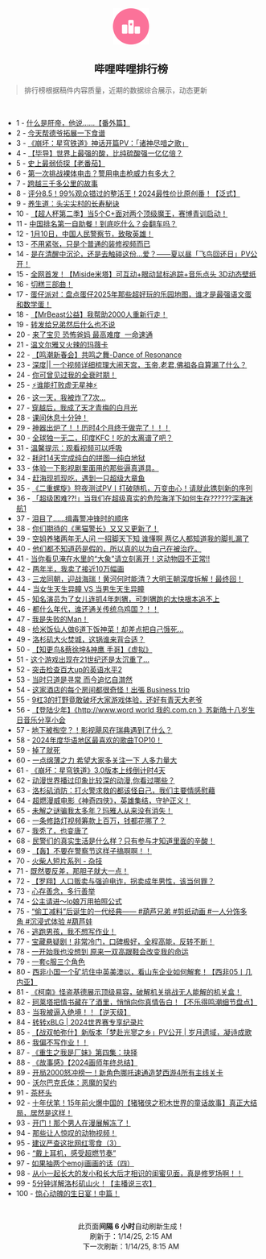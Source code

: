 <div align="center">
    <img src="./assets/icon_rank.png" alt="logo" />
    <h2>哔哩哔哩排行榜</h>
</div>

> 排行榜根据稿件内容质量，近期的数据综合展示，动态更新

<br />

<ul><li><span>1 - <a href=https://www.bilibili.com/BV1sEcJexEd9 target=_blank>什么是肝帝，他说......【番外篇】</a></span></li><li><span>2 - <a href=https://www.bilibili.com/BV1kCcEeJEWx target=_blank>今天帮德爷拓展一下食谱</a></span></li><li><span>3 - <a href=https://www.bilibili.com/BV1KbcNepEzt target=_blank>《崩坏：星穹铁道》神话开篇PV：「诸神尽喑之歌」</a></span></li><li><span>4 - <a href=https://www.bilibili.com/BV11yrkYME4G target=_blank>【毕导】世界上最强的酸，比纯硫酸强一亿亿倍？</a></span></li><li><span>5 - <a href=https://www.bilibili.com/BV15rcJe6Enb target=_blank>史上最弱侦探【老番茄】</a></span></li><li><span>6 - <a href=https://www.bilibili.com/BV1FMcEe5EMe target=_blank>第一次挑战裸体电击？警用电击枪威力有多大？</a></span></li><li><span>7 - <a href=https://www.bilibili.com/BV1coc3etEAb target=_blank>跨越三千多公里的故事</a></span></li><li><span>8 - <a href=https://www.bilibili.com/BV1kXcweuEiS target=_blank>评分8.5！99%观众错过的整活王！2024最性价比原创番！【泛式】</a></span></li><li><span>9 - <a href=https://www.bilibili.com/BV1J4c7eGEcz target=_blank>养生道：头尖尖村的长寿秘诀</a></span></li><li><span>10 - <a href=https://www.bilibili.com/BV1GscuerESw target=_blank>【超人杯第二季】当5个C+面对两个顶级魔王，赛博青训启动！</a></span></li><li><span>11 - <a href=https://www.bilibili.com/BV1yBcEeXEDx target=_blank>中国排名第一自助餐！到底吃什么？会翻车吗？</a></span></li><li><span>12 - <a href=https://www.bilibili.com/BV1cKcEe1EX6 target=_blank>1月10日，中国人民警察节，致敬英雄！</a></span></li><li><span>13 - <a href=https://www.bilibili.com/BV1nDrkYPEni target=_blank>不用紧张，只是个普通的装修视频而已</a></span></li><li><span>14 - <a href=https://www.bilibili.com/BV1FHc4eqEwK target=_blank>是在清醒中沉沦，还是去触碰这份…爱？——夏以昼「飞鸟回还日」PV公开！</a></span></li><li><span>15 - <a href=https://www.bilibili.com/BV1XZcNeaEsd target=_blank>全网首发！【Miside米塔】可互动+眼动鼠标追踪+音乐点头&nbsp;3D动态壁纸</a></span></li><li><span>16 - <a href=https://www.bilibili.com/BV1tVcJefELZ target=_blank>切糕三部曲！</a></span></li><li><span>17 - <a href=https://www.bilibili.com/BV1kYcWeaE5E target=_blank>蛋仔派对：盘点蛋仔2025年那些超好玩的乐园地图，谁才是最强语文蛋和数学蛋！</a></span></li><li><span>18 - <a href=https://www.bilibili.com/BV1BpcPeqE2p target=_blank>【MrBeast公益】我帮助2000人重新行走！</a></span></li><li><span>19 - <a href=https://www.bilibili.com/BV18ncxeJEu3 target=_blank>转发给兄弟然后什么也不说</a></span></li><li><span>20 - <a href=https://www.bilibili.com/BV1FrcAeiENp target=_blank>来了宝贝&nbsp;恐怖爸妈&nbsp;最高难度&nbsp;&nbsp;一命速通</a></span></li><li><span>21 - <a href=https://www.bilibili.com/BV1smcwekELq target=_blank>温文尔雅又火辣的玛薇卡</a></span></li><li><span>22 - <a href=https://www.bilibili.com/BV1B5rkYZErZ target=_blank>【鸣潮新春会】共鸣之舞-Dance&nbsp;of&nbsp;Resonance</a></span></li><li><span>23 - <a href=https://www.bilibili.com/BV1Fgr6Y9EsZ target=_blank>深度||&nbsp;一个视频详细梳理大闹天宫，玉帝,老君,佛祖各自算漏了什么？</a></span></li><li><span>24 - <a href=https://www.bilibili.com/BV116cEeHEVp target=_blank>你可曾见过我的全衰时期！</a></span></li><li><span>25 - <a href=https://www.bilibili.com/BV1E4c7eGEBt target=_blank>⚡谁能打败虚无星神⚡</a></span></li><li><span>26 - <a href=https://www.bilibili.com/BV1LEcEeqE8q target=_blank>这一天，我被炸了7次...</a></span></li><li><span>27 - <a href=https://www.bilibili.com/BV1GCc7ehE6X target=_blank>穿越后，我成了天才青梅的白月光</a></span></li><li><span>28 - <a href=https://www.bilibili.com/BV1iwccesEY4 target=_blank>课间休息十分钟！</a></span></li><li><span>29 - <a href=https://www.bilibili.com/BV1LcrCY4EPy target=_blank>神器出炉了！！历时4个月终于做完了！！！</a></span></li><li><span>30 - <a href=https://www.bilibili.com/BV1bncxeEED9 target=_blank>全球独一无二，印度KFC！吃的太离谱了吧？</a></span></li><li><span>31 - <a href=https://www.bilibili.com/BV1bHcxemEoR target=_blank>温馨提示：观看视频可以呼吸</a></span></li><li><span>32 - <a href=https://www.bilibili.com/BV1PJrzYZEWG target=_blank>耗时14天完成纯白的拼图—纯白地狱</a></span></li><li><span>33 - <a href=https://www.bilibili.com/BV1cfcweKEFP target=_blank>体验一下影视剧里面用的那些逼真道具。</a></span></li><li><span>34 - <a href=https://www.bilibili.com/BV1iLcuemEd7 target=_blank>赶海现抓现吃，遇到一只超级大章鱼</a></span></li><li><span>35 - <a href=https://www.bilibili.com/BV1gQcHerEYg target=_blank>《二重螺旋》狩夜测试PV丨打破随机，万变由心！请就此镌刻新的序列</a></span></li><li><span>36 - <a href=https://www.bilibili.com/BV13YcpeCEqh target=_blank>「超级困难??!」当我们在超级真实的危险海洋下如何生存??????深海迷航1</a></span></li><li><span>37 - <a href=https://www.bilibili.com/BV1iacLecEdF target=_blank>泪目了……缉毒警冲锋时的顺序</a></span></li><li><span>38 - <a href=https://www.bilibili.com/BV1oMcjevE1c target=_blank>你们期待的《黑猫警长》又又又更新了！</a></span></li><li><span>39 - <a href=https://www.bilibili.com/BV1rxcJeDEKJ target=_blank>空姐养猪两年无人问&nbsp;一招脚天下知&nbsp;谁懂啊&nbsp;两亿人都知道我的脚扎漏了</a></span></li><li><span>40 - <a href=https://www.bilibili.com/BV1pScFeYEYN target=_blank>他们都不知道药是假的，所以真的以为自己在被治疗。</a></span></li><li><span>41 - <a href=https://www.bilibili.com/BV1FBcAeBEvd target=_blank>当你看见淹在水里的“大象”请立刻离开！这动物园不正常!!</a></span></li><li><span>42 - <a href=https://www.bilibili.com/BV1A1cneoEqY target=_blank>两年半，我卖了接近10万幅画</a></span></li><li><span>43 - <a href=https://www.bilibili.com/BV1UqcnewEty target=_blank>三龙同朝，迎战海瑞！黄河何时能清？大明王朝深度拆解！最终回！</a></span></li><li><span>44 - <a href=https://www.bilibili.com/BV1uSc7e4Er3 target=_blank>当女生天生异瞳&nbsp;VS&nbsp;当男生天生异瞳</a></span></li><li><span>45 - <a href=https://www.bilibili.com/BV1HHc7e1EBY target=_blank>知名演员为了女儿连抓4年刺猬，可刺猬跑的太快根本追不上</a></span></li><li><span>46 - <a href=https://www.bilibili.com/BV17acJe2Ey3 target=_blank>都什么年代，谁还通关传统乌鸡国？！！</a></span></li><li><span>47 - <a href=https://www.bilibili.com/BV1TdcJecER3 target=_blank>我是失败的Man！</a></span></li><li><span>48 - <a href=https://www.bilibili.com/BV1wxrrYaE6x target=_blank>给米饭仙人做6道下饭神菜！却差点把自己饿死…</a></span></li><li><span>49 - <a href=https://www.bilibili.com/BV1DbcneqE5x target=_blank>洛杉矶大火焚城，这锅谁来背合适？</a></span></li><li><span>50 - <a href=https://www.bilibili.com/BV1kycne4EXz target=_blank>【知更鸟&amp;蔡徐坤&amp;神鹰&nbsp;手哥】《虚拟》</a></span></li><li><span>51 - <a href=https://www.bilibili.com/BV1dfcue7EZZ target=_blank>这个游戏出现在21世纪还是太沉重了...</a></span></li><li><span>52 - <a href=https://www.bilibili.com/BV1sKc3eaEUJ target=_blank>突击检查百大up的英语水平2</a></span></li><li><span>53 - <a href=https://www.bilibili.com/BV1jrcHeEEJk target=_blank>当时只道是寻常&nbsp;而今追忆自潸然</a></span></li><li><span>54 - <a href=https://www.bilibili.com/BV1ficcecEXC target=_blank>这家酒店的每个房间都很奇怪！出張&nbsp;Business&nbsp;trip</a></span></li><li><span>55 - <a href=https://www.bilibili.com/BV18ncxeEEmk target=_blank>9杠3的打野竟敢破坏大家游戏体验，还好有青天大老爷</a></span></li><li><span>56 - <a href=https://www.bilibili.com/BV1vCcge7EFc target=_blank>【登陆少年】《http://www.word&nbsp;world&nbsp;我的.com.cn&nbsp;》苏新皓十八岁生日音乐分享小会</a></span></li><li><span>57 - <a href=https://www.bilibili.com/BV1h4cTeaEFE target=_blank>地下被掏空？！影视飓风在瑞典遇到了什么？</a></span></li><li><span>58 - <a href=https://www.bilibili.com/BV1WNcuesEWB target=_blank>2024年度华语地区最喜欢的歌曲TOP10！</a></span></li><li><span>59 - <a href=https://www.bilibili.com/BV1o2cAewERc target=_blank>掉了就死</a></span></li><li><span>60 - <a href=https://www.bilibili.com/BV1zScEeLEWg target=_blank>一点绵薄之力&nbsp;希望大家多关注一下&nbsp;人多力量大</a></span></li><li><span>61 - <a href=https://www.bilibili.com/BV1vqcJeVEZ2 target=_blank>《崩坏：星穹铁道》3.0版本上线倒计时4天</a></span></li><li><span>62 - <a href=https://www.bilibili.com/BV1wbcHetEUQ target=_blank>动漫世界播过印象比较深的动漫,你看过哪些？</a></span></li><li><span>63 - <a href=https://www.bilibili.com/BV1gZcAeRE6P target=_blank>洛杉矶消防：打火警求救的都该怪自己，我们主要情感慰藉</a></span></li><li><span>64 - <a href=https://www.bilibili.com/BV1gQcHerEH5 target=_blank>超燃漫威电影《神奇四侠》，英雄集结，守护正义！</a></span></li><li><span>65 - <a href=https://www.bilibili.com/BV1gmcJeiE4r target=_blank>未解之谜骗我太多年？玛雅人从来没有消失！</a></span></li><li><span>66 - <a href=https://www.bilibili.com/BV1g9cHegEcm target=_blank>一条修路灯视频筹款上百万，钱都花哪了？</a></span></li><li><span>67 - <a href=https://www.bilibili.com/BV1ThcTefEqi target=_blank>我秃了，也变唐了</a></span></li><li><span>68 - <a href=https://www.bilibili.com/BV1fbrzYDE3t target=_blank>民警们的真实生活是什么样？只有参与才知道里面的辛酸！</a></span></li><li><span>69 - <a href=https://www.bilibili.com/BV1WpcJeXEur target=_blank>【轰】不要在警察节这样子搞啊啊！！</a></span></li><li><span>70 - <a href=https://www.bilibili.com/BV1EFcAeeE1Q target=_blank>火柴人短片系列&nbsp;-&nbsp;杂技</a></span></li><li><span>71 - <a href=https://www.bilibili.com/BV1vCcge7EBP target=_blank>既然要反差，那胆子就大一点！</a></span></li><li><span>72 - <a href=https://www.bilibili.com/BV1SecnePER5 target=_blank>【罗翔】人口贩卖与强迫电诈，拐卖成年男性，该当何罪？</a></span></li><li><span>73 - <a href=https://www.bilibili.com/BV1hzcLexEL9 target=_blank>心存善念，多行善举</a></span></li><li><span>74 - <a href=https://www.bilibili.com/BV1sqcTeREYB target=_blank>公主请进～lo娘万用拍照公式</a></span></li><li><span>75 - <a href=https://www.bilibili.com/BV1RwcgeLEcb target=_blank>“偷工减料”后诞生的一代经典——&nbsp;#葫芦兄弟&nbsp;#剪纸动画&nbsp;#一人分饰多角&nbsp;#沉浸式体验&nbsp;#葫芦娃</a></span></li><li><span>76 - <a href=https://www.bilibili.com/BV1TecuevEDw target=_blank>逃跑男孩，我不想写作业！</a></span></li><li><span>77 - <a href=https://www.bilibili.com/BV1d5cEeuEWG target=_blank>宝藏悬疑剧！非常冷门，口碑极好，全程高能，反转不断！</a></span></li><li><span>78 - <a href=https://www.bilibili.com/BV1KZrrY6ExT target=_blank>一开始我也没想到&nbsp;原来一双高跟鞋会改变我的命运</a></span></li><li><span>79 - <a href=https://www.bilibili.com/BV1thr6YuEkP target=_blank>一套c服三个角色</a></span></li><li><span>80 - <a href=https://www.bilibili.com/BV1vPcHeCE89 target=_blank>西非小国一个矿坑住中英美澳以，看山东企业如何解套！【西非05丨几内亚】</a></span></li><li><span>81 - <a href=https://www.bilibili.com/BV19DcAebEvE target=_blank>《柯南》怪盗基德展示顶级易容，破解机关挑战无人能解的机关盒！</a></span></li><li><span>82 - <a href=https://www.bilibili.com/BV1HMcuepEZw target=_blank>珂莱塔把情书藏在了酒里，悄悄向你真情告白！【不乐得鸣潮细节盘点】</a></span></li><li><span>83 - <a href=https://www.bilibili.com/BV1uZcWeLEtB target=_blank>当我被逼入绝境！！【逆天级】</a></span></li><li><span>84 - <a href=https://www.bilibili.com/BV1wbcJeSEc4 target=_blank>转转xBLG&nbsp;|&nbsp;2024世界赛专享纪录片</a></span></li><li><span>85 - <a href=https://www.bilibili.com/BV1VUcHeCEQw target=_blank>【战双帕弥什】新版本「梦赴光寥之乡」PV公开&nbsp;|&nbsp;岁月遗域，凝诗成歌</a></span></li><li><span>86 - <a href=https://www.bilibili.com/BV1Hmr6YtEeo target=_blank>我偏不写作业！！</a></span></li><li><span>87 - <a href=https://www.bilibili.com/BV1CWcgecEQ7 target=_blank>《重生之我是厂妹》第四集：抉择</a></span></li><li><span>88 - <a href=https://www.bilibili.com/BV1J9rkYwEhe target=_blank>《故事感》【2024画师年终总结】</a></span></li><li><span>89 - <a href=https://www.bilibili.com/BV1yac5e3EWs target=_blank>开局2000怒冲榜一！新角色哪吒速通造梦西游4所有主线关卡</a></span></li><li><span>90 - <a href=https://www.bilibili.com/BV1DMcJeAEq7 target=_blank>沃尔巴克氏体：恶魔的契约</a></span></li><li><span>91 - <a href=https://www.bilibili.com/BV1cAcEemEsp target=_blank>茶杯头</a></span></li><li><span>92 - <a href=https://www.bilibili.com/BV1gQcHerER5 target=_blank>十年伏笔！15年前火爆中国的【猪猪侠之积木世界的童话故事】真正大结局，居然是这样！</a></span></li><li><span>93 - <a href=https://www.bilibili.com/BV192cgeLEhM target=_blank>开门！那个男人在漫展解冻了！</a></span></li><li><span>94 - <a href=https://www.bilibili.com/BV16ScEeLEmF target=_blank>那些让人惊叹的动物视频！</a></span></li><li><span>95 - <a href=https://www.bilibili.com/BV132r8YEEEc target=_blank>建议严查这批网红零食（3）</a></span></li><li><span>96 - <a href=https://www.bilibili.com/BV1HicxeMExx target=_blank>“戴上耳机，感受超燃节奏”</a></span></li><li><span>97 - <a href=https://www.bilibili.com/BV1kscJeHEac target=_blank>如果抽两个emoji画画的话（四）</a></span></li><li><span>98 - <a href=https://www.bilibili.com/BV1iZr6YDEgq target=_blank>从小一起长大的发小和长大后才相识的闺蜜见面，真是修罗场啊！！</a></span></li><li><span>99 - <a href=https://www.bilibili.com/BV1SacnevEry target=_blank>5分钟详解洛杉矶山火！【主播说三农】</a></span></li><li><span>100 - <a href=https://www.bilibili.com/BV1Uuc7e9EXP target=_blank>惊心动魄的生日宴！中篇！</a></span></li></ul>

<br />

<p align=center>此页面<strong>间隔 6 小时</strong>自动刷新生成！<br>刷新于：1/14/25, 2:15 AM<br>下一次刷新：1/14/25, 8:15 AM</p>
